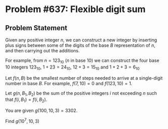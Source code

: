 # Problem #637: Flexible digit sum 

## Problem Statement 


Given any positive integer $n$, we can construct a new integer by inserting plus signs between some of the digits of the base $B$ representation of $n$, and then carrying out the additions.


For example, from $n=123_{10}$  ($n$ in base 10) we can construct the four base 10 integers $123_{10}$,  $1+23=24_{10}$, $12+3=15_{10}$ and $1+2+3=6_{10}$


Let $f(n,B)$  be the smallest number of steps needed to arrive at a single-digit number in base $B$. For example, $f(7,10)=0$ and $f(123,10)=1$.


Let $g(n,B_1,B_2)$ be the sum of the positive integers $i$ not exceeding $n$ such that $f(i,B_1)=f(i,B_2)$.


You are given $g(100,10,3)=3302$. 


Find $g(10^7,10,3)$

